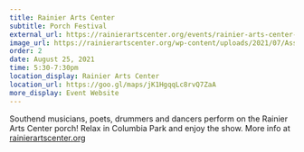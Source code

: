 ```yaml
---
title: Rainier Arts Center
subtitle: Porch Festival
external_url: https://rainierartscenter.org/events/rainier-arts-center-porch-festival-397/
image_url: https://rainierartscenter.org/wp-content/uploads/2021/07/Asset-32.png?updatedAt=1628230081389
order: 2
date: August 25, 2021
time: 5:30-7:30pm
location_display: Rainier Arts Center
location_url: https://goo.gl/maps/jK1HgqqLc8rvQ7ZaA
more_display: Event Website
---
```


Southend musicians, poets, drummers and dancers perform on the Rainier Arts Center porch!
Relax in Columbia Park and enjoy the show. More info at [rainierartscenter.org](https://rainierartscenter.org)
